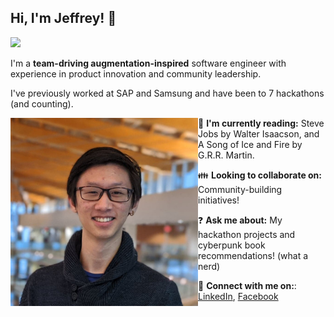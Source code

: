 ## Hi, I'm Jeffrey! 👋
<a href="https://www.facebook.com/profile.php?id=1439766766" target="_blank">
    <img src="https://img.shields.io/badge/Facebook-1877F2?style=for-the-badge&logo=facebook&logoColor=white" />
</a>


I'm a **team-driving augmentation-inspired** software engineer with experience in product innovation and community leadership.

I've previously worked at SAP and Samsung and have been to 7 hackathons (and counting).

<img src="./profile-picture.jpg" align="left" width="300" />

📖 **I'm currently reading:** Steve Jobs by Walter Isaacson, and A Song of Ice and Fire by G.R.R. Martin.

👪 **Looking to collaborate on:** Community-building initiatives!

❓ **Ask me about:** My hackathon projects and cyberpunk book recommendations! (what a nerd)

🤝 **Connect with me on:**: [LinkedIn](https://www.linkedin.com/in/jleung51/), [Facebook](https://www.facebook.com/profile.php?id=1439766766)
